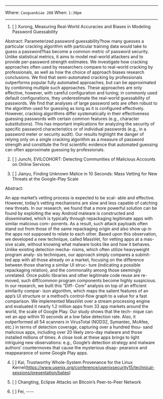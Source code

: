 ***

Where: `Caoguanbiao 208` When: `1:30pm`

***


1. [ ] Xurong, Measuring Real-World Accuracies and Biases in Modeling Password Guessability

Abstract:
Parameterized password guessability?how many guesses a particular cracking algorithm with particular training data would take to guess a password?has become a common metric of password security. Unlike statistical metrics, it aims to model real-world attackers and to provide per-password strength estimates. We investigate how cracking approaches often used by researchers compare to real-world cracking by professionals, as well as how the choice of approach biases research conclusions. We find that semi-automated cracking by professionals outperforms popular fully automated approaches, but can be approximated by combining multiple such approaches. These approaches are only effective, however, with careful configuration and tuning; in commonly used default configurations, they underestimate the real-world guessability of passwords.
We find that analyses of large password sets are often robust to the algorithm used for guessing as long as it is configured effectively. However, cracking algorithms differ systematically in their effectiveness guessing passwords with certain common features (e.g., character substitutions). This has important implications for analyzing the security of specific password characteristics or of individual passwords (e.g., in a password meter or security audit). Our results highlight the danger of relying only on a single cracking algorithm as a measure of password strength and constitute the first scientific evidence that automated guessing can often approximate guessing by professionals.

2. [ ] Junchi, EVILCOHORT: Detecting Communities of Malicious Accounts on Online Services

3. [ ] Jianyu, Finding Unknown Malice in 10 Seconds: Mass Vetting for New Threats at the Google-Play Scale 

Abstract:

An app market’s vetting process is expected to be scal- able and effective. However, today’s vetting mechanisms are slow and less capable of catching new threats. In our research, we found that a more powerful solution can be found by exploiting the way Android malware is constructed and disseminated, which is typically through repackaging legitimate apps with similar malicious com- ponents. As a result, such attack payloads often stand out from those of the same repackaging origin and also show up in the apps not supposed to relate to each other.
Based upon this observation, we developed a new technique, called MassVet, for vetting apps at a mas- sive scale, without knowing what malware looks like and how it behaves. Unlike existing detection mecha- nisms, which often utilize heavyweight program analy- sis techniques, our approach simply compares a submit- ted app with all those already on a market, focusing on the difference between those sharing a similar UI struc- ture (indicating a possible repackaging relation), and the commonality among those seemingly unrelated. Once public libraries and other legitimate code reuse are re- moved, such diff/common program components become highly suspicious. In our research, we built this “Diff- Com” analysis on top of an efficient similarity compar- ison algorithm, which maps the salient features of an app’s UI structure or a method’s control-flow graph to a value for a fast comparison. We implemented MassVet over a stream processing engine and evaluated it nearly 1.2 million apps from 33 app markets around the world, the scale of Google Play. Our study shows that the tech- nique can vet an app within 10 seconds at a low false detection rate. Also, it outperformed all 54 scanners in VirusTotal (NOD32, Symantec, McAfee, etc.) in terms of detection coverage, capturing over a hundred thou- sand malicious apps, including over 20 likely zero-day malware and those installed millions of times. A close look at these apps brings to light intriguing new observations: e.g., Google’s detection strategy and malware authors’ countermoves that cause the mysterious disap- pearance and reappearance of some Google Play apps.

4. [ ] Kai, Trustworthy Whole-System Provenance for the Linux Kernel(https://www.usenix.org/conference/usenixsecurity15/technical-sessions/presentation/bates)

5. [ ] Changting, Eclipse Attacks on Bitcoin’s Peer-to-Peer Network

6. [ ] Fei, ----
